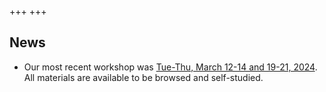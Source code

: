 +++
+++

## News

- Our most recent workshop was [Tue-Thu, March 12-14 and 19-21, 2024](https://coderefinery.github.io/2024-03-12-workshop/).
  All materials are available to be browsed and self-studied.
